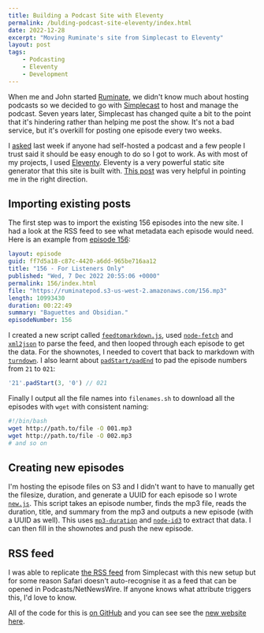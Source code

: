 ```yaml
---
title: Building a Podcast Site with Eleventy
permalink: /bulding-podcast-site-eleventy/index.html
date: 2022-12-28
excerpt: "Moving Ruminate's site from Simplecast to Eleventy"
layout: post
tags:
    - Podcasting
    - Eleventy
    - Development
---
```


When me and John started [Ruminate](https://ruminatepodcast.com), we didn't know much about hosting podcasts so we decided to go with [Simplecast](https://simplecast.com) to host and manage the podcast. Seven years later, Simplecast has changed quite a bit to the point that it's hindering rather than helping me post the show. It's not a bad service, but it's overkill for posting one episode every two weeks.

I [asked](https://toot.rknight.me/2022/12/23/has-anyone-moved.html) last week if anyone had self-hosted a podcast and a few people I trust said it should be easy enough to do so I got to work. As with most of my projects, I used [Eleventy](https://www.11ty.dev/). Eleventy is a very powerful static site generator that this site is built with. [This post](https://www.marclittlemore.com/create-an-eleventy-podcast-feed/) was very helpful in pointing me in the right direction.

## Importing existing posts

The first step was to import the existing 156 episodes into the new site. I had a look at the RSS feed to see what metadata each episode would need. Here is an example from [episode 156](https://ruminatepodcast.com/156/):

```yaml
layout: episode
guid: ff7d5a18-c87c-4420-a6dd-965be716aa12
title: "156 - For Listeners Only"
published: "Wed, 7 Dec 2022 20:55:06 +0000"
permalink: 156/index.html
file: "https://ruminatepod.s3-us-west-2.amazonaws.com/156.mp3"
length: 10993430
duration: 00:22:49
summary: "Baguettes and Obsidian."
episodeNumber: 156
```

I created a new script called [`feedtomarkdown.js`](https://github.com/rknightuk/ruminate/blob/main/scripts/feedtomarkdown.js), used [`node-fetch`](https://www.npmjs.com/package/node-fetch) and [`xml2json`](https://www.npmjs.com/package/xml2json)  to parse the feed, and then looped through each episode to get the data. For the shownotes, I needed to covert that back to markdown with [`turndown`](https://www.npmjs.com/package/turndown). I also learnt about [`padStart/padEnd`](https://developer.mozilla.org/en-US/docs/Web/JavaScript/Reference/Global_Objects/String/padStart) to pad the episode numbers from `21` to `021`:

```js
'21'.padStart(3, '0') // 021
```

Finally I output all the file names into `filenames.sh` to download all the episodes with `wget` with consistent naming:

```bash
#!/bin/bash
wget http://path.to/file -O 001.mp3
wget http://path.to/file -O 002.mp3
# and so on
```

## Creating new episodes

I'm hosting the episode files on S3 and I didn't want to have to manually get the filesize, duration, and generate a UUID for each episode so I wrote [`new.js`](https://github.com/rknightuk/ruminate/blob/main/scripts/new.js). This script takes an episode number, finds the mp3 file, reads the duration, title, and summary from the mp3 and outputs a new episode (with a UUID as well). This uses [`mp3-duration`](https://www.npmjs.com/package/mp3-duration) and [`node-id3`](https://www.npmjs.com/package/node-id3) to extract that data. I can then fill in the shownotes and push the new episode.

## RSS feed

I was able to replicate [the RSS feed](https://ruminatepodcast.com/feed.xml) from Simplecast with this new setup but for some reason Safari doesn't auto-recognise it as a feed that can be opened in Podcasts/NetNewsWire. If anyone knows what attribute triggers this, I'd love to know.

All of the code for this is [on GitHub](https://github.com/rknightuk/ruminate) and you can see see the [new website here](https://ruminatepodcast.com).